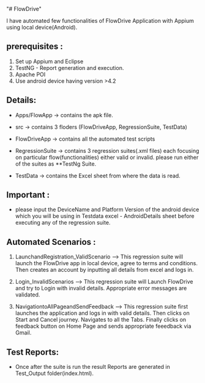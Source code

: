 "# FlowDrive"
 

I have automated few functionalities of FlowDrive Application with Appium using local device(Android).



prerequisites :
---------------
1) Set up Appium and Eclipse
2) TestNG - Report generation and execution.
3) Apache POI
4) Use android device having version >4.2


Details:
---------
* Apps/FlowApp -> contains the apk file.

* src -> contains 3 floders (FlowDriveApp, RegressionSuite, TestData)

* FlowDriveApp -> contains all the automated test scripts

* RegressionSuite -> contains 3 regression suites(.xml files) each focusing on particular flow(functionalities) 
                     either valid or invalid. 
                     please run either of the suites as **TestNg Suite.

* TestData -> contains the Excel sheet from where the data is read.



Important :
-------------

* please input the DeviceName and Platform Version of the android device which you will be using 
  in Testdata excel - AndroidDetails sheet before executing any of the regression suite.


Automated Scenarios :
----------------------

1) LaunchandRegistration_ValidScenario --> This regression suite will launch the FlowDrive app in local device, agree to
                                           terms and conditions. Then creates an account by inputting all details from excel
                                           and logs in.

2) Login_InvalidScenarios --> This regression suite will Launch FlowDrive and try to Login with invalid details.
                               Appropriate error messages are validated.

3) NavigationtoAllPageandSendFeedback  --> This regression suite first launches the application and logs in with valid details.
                                           Then clicks on Start and Cancel journey.
                                           Navigates to all the Tabs.
                                           Finally clicks on feedback button on Home Page and sends appropriate feeedback
                                           via Gmail.




Test Reports:
----------------

* Once after the suite is run the result Reports are generated in Test_Output folder(index.html).

